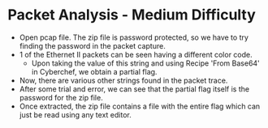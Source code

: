 # Packet Analysis - Medium Difficulty
- Open pcap file. The zip file is password protected, so we have to try finding the password in the packet capture.
- 1 of the Ethernet II packets can be seen having a different color code.
  - Upon taking the value of this string and using Recipe 'From Base64' in Cyberchef, we obtain a partial flag.
- Now, there are various other strings found in the packet trace.
- After some trial and error, we can see that the partial flag itself is the password for the zip file.
- Once extracted, the zip file contains a file with the entire flag which can just be read using any text editor.
